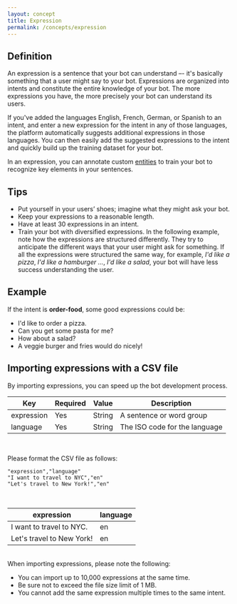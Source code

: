 ```yaml
---
layout: concept
title: Expression
permalink: /concepts/expression
---
```


## Definition

An expression is a sentence that your bot can understand –- it's basically something that a user might say to your bot. Expressions are organized into intents and constitute the entire knowledge of your bot. The more expressions you have, the more precisely your bot can understand its users. 

If you've added the languages English, French, German, or Spanish to an intent, and enter a new expression for the intent in any of those languages, the platform automatically suggests additional expressions in those languages. You can then easily add the suggested expressions to the intent and quickly build up the training dataset for your bot.  

In an expression, you can annotate custom [entities](/concepts/entity) to train your bot to recognize key elements in your sentences.

## Tips

* Put yourself in your users’ shoes; imagine what they might ask your bot.
* Keep your expressions to a reasonable length.
* Have at least 30 expressions in an intent.
* Train your bot with diversified expressions. In the following example, note how the expressions are structured differently. They try to anticipate the different ways that your user might ask for something. If all the expressions were structured the same way, for example, _I'd like a pizza_, _I'd like a hamburger …_, _I'd like a salad_, your bot will have less success understanding the user.

## Example

If the intent is **order-food**, some good expressions could be:

* I'd like to order a pizza.
* Can you get some pasta for me?
* How about a salad?
* A veggie burger and fries would do nicely!

## Importing expressions with a CSV file

By importing expressions, you can speed up the bot development process. 

| Key        | Required | Value  | Description                                                 |
| ---------- | -------- | ------ | ----------------------------------------------------------- |
| expression | Yes      | String | A sentence or word group                                    |
| language   | Yes      | String | The ISO code for the language                               |

<br>

Please format the CSV file as follows:
~~~ 
"expression","language"
"I want to travel to NYC","en"
"Let's travel to New York!","en"
~~~

<br>

| expression                | language |
| ------------------------- | -------- |
| I want to travel to NYC.  | en       |
| Let's travel to New York! | en       |

<br>
When importing expressions, please note the following:

* You can import up to 10,000 expressions at the same time.
* Be sure not to exceed the file size limit of 1 MB.
* You cannot add the same expression multiple times to the same intent.
